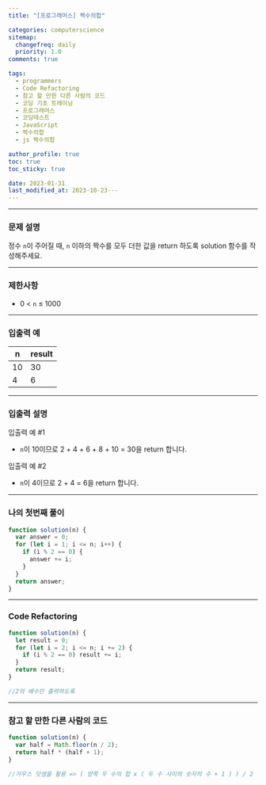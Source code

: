 ```yaml
---
title: "[프로그래머스] 짝수의합"

categories: computerscience
sitemap:
  changefreq: daily
  priority: 1.0
comments: true

tags:
  - programmers
  - Code Refactoring
  - 참고 할 만한 다른 사람의 코드
  - 코딩 기초 트레이닝
  - 프로그래머스
  - 코딩테스트
  - JavaScript
  - 짝수의합
  - js 짝수의합

author_profile: true
toc: true
toc_sticky: true

date: 2023-01-31
last_modified_at: 2023-10-23---
---
```


---

### 문제 설명

정수 `n`이 주어질 때, `n` 이하의 짝수를 모두 더한 값을 return 하도록 solution 함수를 작성해주세요.

---

### 제한사항

- 0 < `n` ≤ 1000

---

### 입출력 예

| n   | result |
| --- | ------ |
| 10  | 30     |
| 4   | 6      |

---

### 입출력 설명

입출력 예 #1

- `n`이 10이므로 2 + 4 + 6 + 8 + 10 = 30을 return 합니다.

입출력 예 #2

- `n`이 4이므로 2 + 4 = 6을 return 합니다.

---

### 나의 첫번째 풀이

```jsx
function solution(n) {
  var answer = 0;
  for (let i = 1; i <= n; i++) {
    if (i % 2 == 0) {
      answer += i;
    }
  }
  return answer;
}
```

---

### Code Refactoring

```jsx
function solution(n) {
  let result = 0;
  for (let i = 2; i <= n; i += 2) {
    if (i % 2 == 0) result += i;
  }
  return result;
}

//2의 배수만 출력하도록
```

---

### 참고 할 만한 다른 사람의 코드

```jsx
function solution(n) {
  var half = Math.floor(n / 2);
  return half * (half + 1);
}

//가우스 덧셈을 활용 => ( 양쪽 두 수의 합 x ( 두 수 사이의 숫자의 수 + 1 ) ) / 2
```
